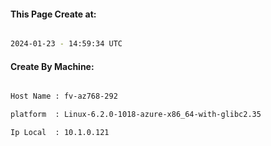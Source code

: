 
   
#### This Page Create at:

```bash

2024-01-23 - 14:59:34 UTC

```

#### Create By Machine:

```bash

Host Name : fv-az768-292

platform  : Linux-6.2.0-1018-azure-x86_64-with-glibc2.35

Ip Local  : 10.1.0.121

```

